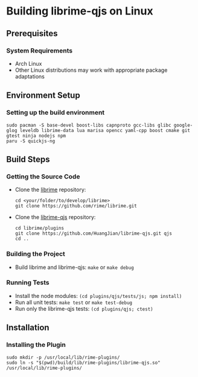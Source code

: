 # Building librime-qjs on Linux

## Prerequisites

### System Requirements

- Arch Linux
- Other Linux distributions may work with appropriate package adaptations

## Environment Setup

### Setting up the build environment

```shell
sudo pacman -S base-devel boost-libs capnproto gcc-libs glibc google-glog leveldb librime-data lua marisa opencc yaml-cpp boost cmake git gtest ninja nodejs npm
paru -S quickjs-ng
```

## Build Steps

### Getting the Source Code

- Clone the [librime](https://github.com/rime/librime) repository:

  ```shell
  cd <your/folder/to/develop/librime>
  git clone https://github.com/rime/librime.git
  ```

- Clone the [librime-qjs](https://github.com/HuangJian/librime-qjs) repository:

  ```shell
  cd librime/plugins
  git clone https://github.com/HuangJian/librime-qjs.git qjs
  cd ..
  ```

### Building the Project

- Build librime and librime-qjs: `make` or `make debug`

### Running Tests

- Install the node modules: `(cd plugins/qjs/tests/js; npm install)`
- Run all unit tests: `make test` or `make test-debug`
- Run only the librime-qjs tests: `(cd plugins/qjs; ctest)`

## Installation

### Installing the Plugin

```shell
sudo mkdir -p /usr/local/lib/rime-plugins/
sudo ln -s "$(pwd)/build/lib/rime-plugins/librime-qjs.so" /usr/local/lib/rime-plugins/
```
